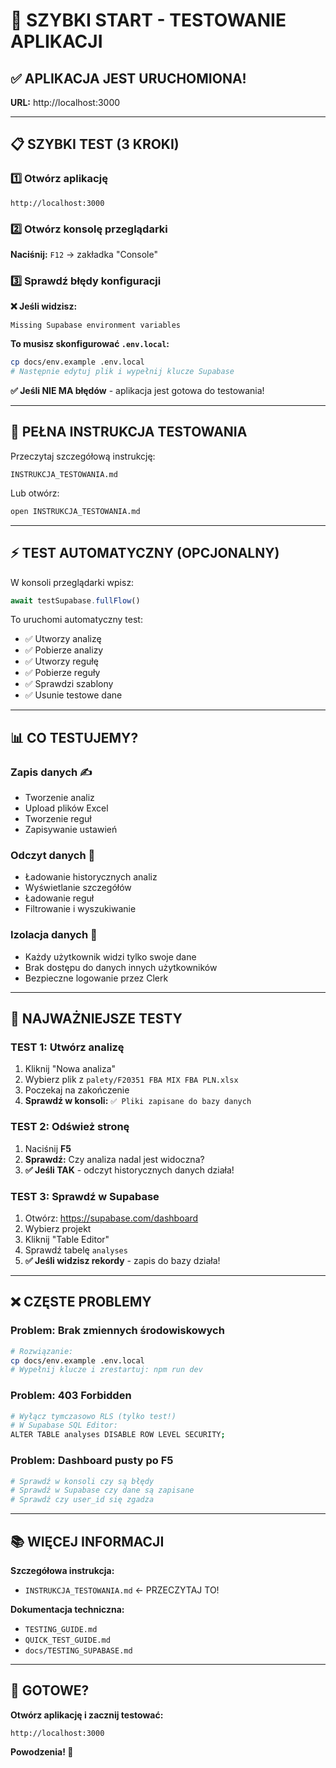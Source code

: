 # 🚀 SZYBKI START - TESTOWANIE APLIKACJI

## ✅ APLIKACJA JEST URUCHOMIONA!

**URL:** http://localhost:3000

---

## 📋 SZYBKI TEST (3 KROKI)

### 1️⃣ Otwórz aplikację
```
http://localhost:3000
```

### 2️⃣ Otwórz konsolę przeglądarki
**Naciśnij:** `F12` → zakładka "Console"

### 3️⃣ Sprawdź błędy konfiguracji

**❌ Jeśli widzisz:**
```
Missing Supabase environment variables
```

**To musisz skonfigurować `.env.local`:**
```bash
cp docs/env.example .env.local
# Następnie edytuj plik i wypełnij klucze Supabase
```

**✅ Jeśli NIE MA błędów** - aplikacja jest gotowa do testowania!

---

## 🧪 PEŁNA INSTRUKCJA TESTOWANIA

Przeczytaj szczegółową instrukcję:
```
INSTRUKCJA_TESTOWANIA.md
```

Lub otwórz:
```bash
open INSTRUKCJA_TESTOWANIA.md
```

---

## ⚡ TEST AUTOMATYCZNY (OPCJONALNY)

W konsoli przeglądarki wpisz:
```javascript
await testSupabase.fullFlow()
```

To uruchomi automatyczny test:
- ✅ Utworzy analizę
- ✅ Pobierze analizy
- ✅ Utworzy regułę
- ✅ Pobierze reguły
- ✅ Sprawdzi szablony
- ✅ Usunie testowe dane

---

## 📊 CO TESTUJEMY?

### Zapis danych ✍️
- Tworzenie analiz
- Upload plików Excel
- Tworzenie reguł
- Zapisywanie ustawień

### Odczyt danych 📖
- Ładowanie historycznych analiz
- Wyświetlanie szczegółów
- Ładowanie reguł
- Filtrowanie i wyszukiwanie

### Izolacja danych 🔐
- Każdy użytkownik widzi tylko swoje dane
- Brak dostępu do danych innych użytkowników
- Bezpieczne logowanie przez Clerk

---

## 🎯 NAJWAŻNIEJSZE TESTY

### TEST 1: Utwórz analizę
1. Kliknij "Nowa analiza"
2. Wybierz plik z `palety/F20351 FBA MIX FBA PLN.xlsx`
3. Poczekaj na zakończenie
4. **Sprawdź w konsoli:** `✅ Pliki zapisane do bazy danych`

### TEST 2: Odśwież stronę
1. Naciśnij **F5**
2. **Sprawdź:** Czy analiza nadal jest widoczna?
3. **✅ Jeśli TAK** - odczyt historycznych danych działa!

### TEST 3: Sprawdź w Supabase
1. Otwórz: https://supabase.com/dashboard
2. Wybierz projekt
3. Kliknij "Table Editor"
4. Sprawdź tabelę `analyses`
5. **✅ Jeśli widzisz rekordy** - zapis do bazy działa!

---

## ❌ CZĘSTE PROBLEMY

### Problem: Brak zmiennych środowiskowych
```bash
# Rozwiązanie:
cp docs/env.example .env.local
# Wypełnij klucze i zrestartuj: npm run dev
```

### Problem: 403 Forbidden
```bash
# Wyłącz tymczasowo RLS (tylko test!)
# W Supabase SQL Editor:
ALTER TABLE analyses DISABLE ROW LEVEL SECURITY;
```

### Problem: Dashboard pusty po F5
```bash
# Sprawdź w konsoli czy są błędy
# Sprawdź w Supabase czy dane są zapisane
# Sprawdź czy user_id się zgadza
```

---

## 📚 WIĘCEJ INFORMACJI

**Szczegółowa instrukcja:**
- `INSTRUKCJA_TESTOWANIA.md` ← PRZECZYTAJ TO!

**Dokumentacja techniczna:**
- `TESTING_GUIDE.md`
- `QUICK_TEST_GUIDE.md`
- `docs/TESTING_SUPABASE.md`

---

## 🎉 GOTOWE?

**Otwórz aplikację i zacznij testować:**
```
http://localhost:3000
```

**Powodzenia! 🚀**

